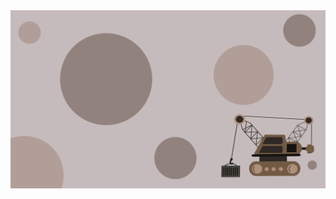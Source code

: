 <img src="https://raw.githubusercontent.com/containerish/.github/main/OpenRegistryNew.gif" alt="openregistry gif"/>
